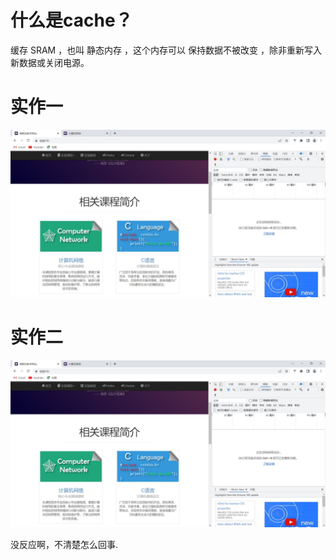 # 什么是cache？

缓存 SRAM ，也叫 静态内存 ，这个内存可以 保持数据不被改变 ，除非重新写入新数据或关闭电源。


# 实作一

![](./image/snipaste20230101_184808.jpg)

# 实作二

![](./image/snipaste20230101_184808.jpg)

没反应啊，不清楚怎么回事.
